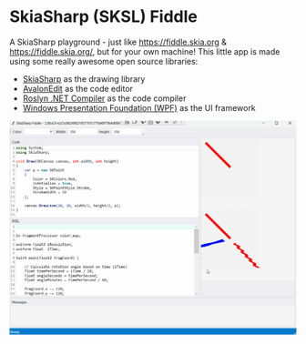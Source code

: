 # SkiaSharp (SKSL) Fiddle
A SkiaSharp playground - just like https://fiddle.skia.org & https://fiddle.skia.org/, but for your own machine!
This little app is made using some really awesome open source libraries:

 - [SkiaSharp](https://github.com/mono/SkiaSharp) as the drawing library
 - [AvalonEdit](https://github.com/icsharpcode/AvalonEdit) as the code editor
 - [Roslyn .NET Compiler](https://github.com/dotnet/roslyn) as the code compiler
 - [Windows Presentation Foundation (WPF)](https://github.com/dotnet/wpf) as the UI framework

![Screenshot](demo.gif)
